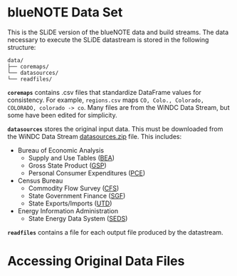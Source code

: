 # blueNOTE Data Set

This is the SLiDE version of the blueNOTE data and build streams.
The data necessary to execute the SLiDE datastream is stored in the following structure:

```
data/
├── coremaps/
└── datasources/
└── readfiles/
```

**`coremaps`** contains .csv files that standardize DataFrame values for consistency. For example, `regions.csv` maps `CO, Colo., Colorado, COLORADO, colorado -> co`. Many files are from the WiNDC Data Stream, but some have been edited for simplicity.

**`datasources`** stores the original input data.
This must be downloaded from the WiNDC Data Stream [datasources.zip](https://windc.wisc.edu/datasources.zip) file. This includes:
* Bureau of Economic Analysis
    * Supply and Use Tables ([BEA](https://www.bea.gov/industry/io_annual.htm))
    * Gross State Product ([GSP](https://www.bea.gov/newsreleases/regional/gdp_state/qgsp_newsrelease.htm))
    * Personal Consumer Expenditures ([PCE](https://www.bea.gov/newsreleases/regional/pce/pce_newsrelease.htm))
* Census Bureau
    * Commodity Flow Survey ([CFS](https://www.census.gov/econ/cfs/))
    * State Government Finance ([SGF](https://www.census.gov/programs-surveys/state/data/tables.All.html))
    * State Exports/Imports ([UTD](https://usatrade.census.gov))
* Energy Information Administration
    * State Energy Data System ([SEDS](https://www.eia.gov/state/seds))

**`readfiles`** contains a file for each output file produced by the datastream.

# Accessing Original Data Files

## 